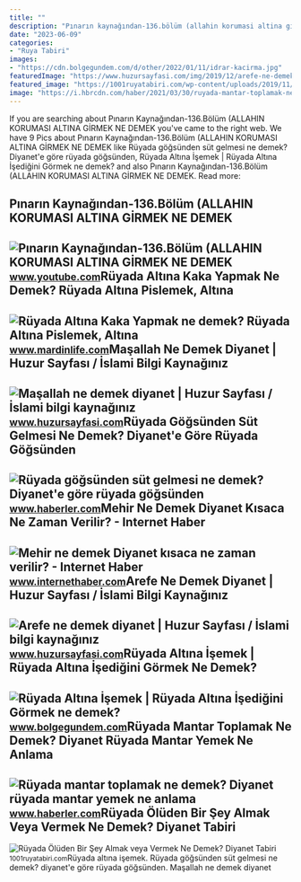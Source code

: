 ```yaml
---
title: ""
description: "Pınarın kaynağından-136.bölüm (allahin korumasi altina gi̇rmek ne demek"
date: "2023-06-09"
categories:
- "Ruya Tabiri"
images:
- "https://cdn.bolgegundem.com/d/other/2022/01/11/idrar-kacirma.jpg"
featuredImage: "https://www.huzursayfasi.com/img/2019/12/arefe-ne-demek-diyanet.jpg"
featured_image: "https://1001ruyatabiri.com/wp-content/uploads/2019/11/ruyada-olu-gormek-ruyada-olum-gormek-oldugunu-gormek-olunun-dirilmesi-olmus-birini-gormek-oldugunu-gormek-annenin-babanin-cocugunun.jpg"
image: "https://i.hbrcdn.com/haber/2021/03/30/ruyada-mantar-toplamak-ne-demek-diyanet-ruyada-14030005_2795_amp.jpg"
---
```


If you are searching about Pınarın Kaynağından-136.Bölüm (ALLAHIN KORUMASI ALTINA GİRMEK NE DEMEK you've came to the right web. We have 9 Pics about Pınarın Kaynağından-136.Bölüm (ALLAHIN KORUMASI ALTINA GİRMEK NE DEMEK like Rüyada göğsünden süt gelmesi ne demek? Diyanet'e göre rüyada göğsünden, Rüyada Altına İşemek | Rüyada Altına İşediğini Görmek ne demek? and also Pınarın Kaynağından-136.Bölüm (ALLAHIN KORUMASI ALTINA GİRMEK NE DEMEK. Read more:

Pınarın Kaynağından-136.Bölüm (ALLAHIN KORUMASI ALTINA GİRMEK NE DEMEK
----------------------------------------------------------------------

 ![Pınarın Kaynağından-136.Bölüm (ALLAHIN KORUMASI ALTINA GİRMEK NE DEMEK](https://i.ytimg.com/vi/lQ9e5_JwEjM/maxresdefault.jpg) <small>www.youtube.com</small>Rüyada Altına Kaka Yapmak Ne Demek? Rüyada Altına Pislemek, Altına
------------------------------------------------------------------

 ![Rüyada Altına Kaka Yapmak ne demek? Rüyada Altına Pislemek, Altına](https://www.mardinlife.com/uploads/2021/07/ruyada-altina-kaka-yapmak-ne-demek-ruyada-altina-pislemek-altina-kacirmak-bokunu-gormek-ne-anlama-gelir-64825.png?234234.234234) <small>www.mardinlife.com</small>Maşallah Ne Demek Diyanet | Huzur Sayfası / İslami Bilgi Kaynağınız
-------------------------------------------------------------------

 ![Maşallah ne demek diyanet | Huzur Sayfası / İslami bilgi kaynağınız](https://www.huzursayfasi.com/img/2019/02/masallah-ne-demek-diyanet.jpg) <small>www.huzursayfasi.com</small>Rüyada Göğsünden Süt Gelmesi Ne Demek? Diyanet'e Göre Rüyada Göğsünden
----------------------------------------------------------------------

 ![Rüyada göğsünden süt gelmesi ne demek? Diyanet'e göre rüyada göğsünden](https://i.hbrcdn.com/haber/2022/10/05/ruyada-gogsunden-sut-gelmesi-ne-anlama-gelir-15335330_6420_amp.jpg) <small>www.haberler.com</small>Mehir Ne Demek Diyanet Kısaca Ne Zaman Verilir? - Internet Haber
----------------------------------------------------------------

 ![Mehir ne demek Diyanet kısaca ne zaman verilir? - Internet Haber](https://i.internethaber.com/2/714/446/storage/files/images/2021/06/23/megir-Mjia_cover.jpg) <small>www.internethaber.com</small>Arefe Ne Demek Diyanet | Huzur Sayfası / İslami Bilgi Kaynağınız
----------------------------------------------------------------

 ![Arefe ne demek diyanet | Huzur Sayfası / İslami bilgi kaynağınız](https://www.huzursayfasi.com/img/2019/12/arefe-ne-demek-diyanet.jpg) <small>www.huzursayfasi.com</small>Rüyada Altına İşemek | Rüyada Altına İşediğini Görmek Ne Demek?
---------------------------------------------------------------

 ![Rüyada Altına İşemek | Rüyada Altına İşediğini Görmek ne demek?](https://cdn.bolgegundem.com/d/other/2022/01/11/idrar-kacirma.jpg) <small>www.bolgegundem.com</small>Rüyada Mantar Toplamak Ne Demek? Diyanet Rüyada Mantar Yemek Ne Anlama
----------------------------------------------------------------------

 ![Rüyada mantar toplamak ne demek? Diyanet rüyada mantar yemek ne anlama](https://i.hbrcdn.com/haber/2021/03/30/ruyada-mantar-toplamak-ne-demek-diyanet-ruyada-14030005_2795_amp.jpg) <small>www.haberler.com</small>Rüyada Ölüden Bir Şey Almak Veya Vermek Ne Demek? Diyanet Tabiri
----------------------------------------------------------------

 ![Rüyada Ölüden Bir Şey Almak veya Vermek Ne Demek? Diyanet Tabiri](https://1001ruyatabiri.com/wp-content/uploads/2019/11/ruyada-olu-gormek-ruyada-olum-gormek-oldugunu-gormek-olunun-dirilmesi-olmus-birini-gormek-oldugunu-gormek-annenin-babanin-cocugunun.jpg) <small>1001ruyatabiri.com</small>Rüyada altına i̇şemek. Rüyada göğsünden süt gelmesi ne demek? diyanet'e göre rüyada göğsünden. Maşallah ne demek diyanet
